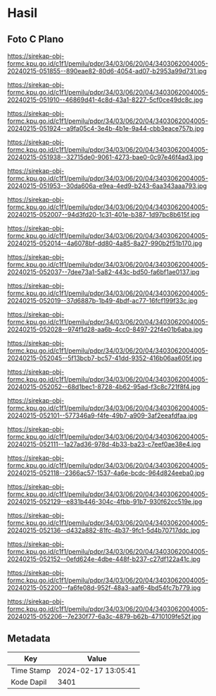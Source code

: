 # Hasil

## Foto C Plano

https://sirekap-obj-formc.kpu.go.id/c1f1/pemilu/pdpr/34/03/06/20/04/3403062004005-20240215-051855--890eae82-80d6-4054-ad07-b2953a99d731.jpg

https://sirekap-obj-formc.kpu.go.id/c1f1/pemilu/pdpr/34/03/06/20/04/3403062004005-20240215-051910--46869d41-4c8d-43a1-8227-5cf0ce49dc8c.jpg

https://sirekap-obj-formc.kpu.go.id/c1f1/pemilu/pdpr/34/03/06/20/04/3403062004005-20240215-051924--a9fa05c4-3e4b-4b1e-9a44-cbb3eace757b.jpg

https://sirekap-obj-formc.kpu.go.id/c1f1/pemilu/pdpr/34/03/06/20/04/3403062004005-20240215-051938--32715de0-9061-4273-bae0-0c97e46f4ad3.jpg

https://sirekap-obj-formc.kpu.go.id/c1f1/pemilu/pdpr/34/03/06/20/04/3403062004005-20240215-051953--30da606a-e9ea-4ed9-b243-6aa343aaa793.jpg

https://sirekap-obj-formc.kpu.go.id/c1f1/pemilu/pdpr/34/03/06/20/04/3403062004005-20240215-052007--94d3fd20-1c31-401e-b387-1d97bc8b615f.jpg

https://sirekap-obj-formc.kpu.go.id/c1f1/pemilu/pdpr/34/03/06/20/04/3403062004005-20240215-052014--4a6078bf-dd80-4a85-8a27-990b2f51b170.jpg

https://sirekap-obj-formc.kpu.go.id/c1f1/pemilu/pdpr/34/03/06/20/04/3403062004005-20240215-052037--7dee73a1-5a82-443c-bd50-fa6bf1ae0137.jpg

https://sirekap-obj-formc.kpu.go.id/c1f1/pemilu/pdpr/34/03/06/20/04/3403062004005-20240215-052019--37d6887b-1b49-4bdf-ac77-16fcf199f33c.jpg

https://sirekap-obj-formc.kpu.go.id/c1f1/pemilu/pdpr/34/03/06/20/04/3403062004005-20240215-052028--974f1d28-aa6b-4cc0-8497-22f4e01b6aba.jpg

https://sirekap-obj-formc.kpu.go.id/c1f1/pemilu/pdpr/34/03/06/20/04/3403062004005-20240215-052045--5f13bcb7-bc57-41dd-9352-416b06aa605f.jpg

https://sirekap-obj-formc.kpu.go.id/c1f1/pemilu/pdpr/34/03/06/20/04/3403062004005-20240215-052052--68d1bec1-8728-4b62-95ad-f3c8c721f8f4.jpg

https://sirekap-obj-formc.kpu.go.id/c1f1/pemilu/pdpr/34/03/06/20/04/3403062004005-20240215-052101--577346a9-f4fe-49b7-a909-3af2eeafdfaa.jpg

https://sirekap-obj-formc.kpu.go.id/c1f1/pemilu/pdpr/34/03/06/20/04/3403062004005-20240215-052111--1a27ad36-978d-4b33-ba23-c7eef0ae38e4.jpg

https://sirekap-obj-formc.kpu.go.id/c1f1/pemilu/pdpr/34/03/06/20/04/3403062004005-20240215-052118--2366ac57-1537-4a6e-bcdc-964d824eeba0.jpg

https://sirekap-obj-formc.kpu.go.id/c1f1/pemilu/pdpr/34/03/06/20/04/3403062004005-20240215-052129--e831b446-304c-4fbb-91b7-930f62cc519e.jpg

https://sirekap-obj-formc.kpu.go.id/c1f1/pemilu/pdpr/34/03/06/20/04/3403062004005-20240215-052136--d432a882-81fc-4b37-9fc1-5d4b70717ddc.jpg

https://sirekap-obj-formc.kpu.go.id/c1f1/pemilu/pdpr/34/03/06/20/04/3403062004005-20240215-052152--0efd624e-4dbe-448f-b237-c27df122a41c.jpg

https://sirekap-obj-formc.kpu.go.id/c1f1/pemilu/pdpr/34/03/06/20/04/3403062004005-20240215-052200--fa6fe08d-952f-48a3-aaf6-4bd54fc7b779.jpg

https://sirekap-obj-formc.kpu.go.id/c1f1/pemilu/pdpr/34/03/06/20/04/3403062004005-20240215-052206--7e230f77-6a3c-4879-b62b-4710109fe52f.jpg


## Metadata

| Key        | Value               |
| ---------- | ------------------- |
| Time Stamp | 2024-02-17 13:05:41 |
| Kode Dapil | 3401                |



